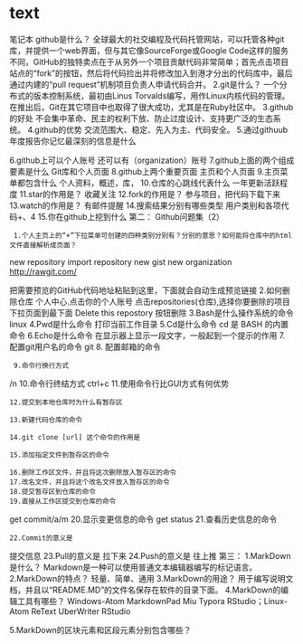 # text
笔记本
github是什么？
  全球最大的社交编程及代码托管网站，可以托管各种git库，并提供一个web界面，但与其它像SourceForge或Google Code这样的服务不同，GitHub的独特卖点在于从另外一个项目贡献代码非常简单；首先点击项目站点的“fork”的按钮，然后将代码捡出并将修改加入到港才分出的代码库中，最后通过内建的“pull request”机制项目负责人申请代码合并。
2.git是什么？
  一个分布式的版本控制系统，最初由Linus Torvalds编写，用作Linux内核代码的管理。在推出后，Git在其它项目中也取得了很大成功，尤其是在Ruby社区中。
3.github的好处
  不会集中革命、民主的权利下放、防止过度设计、支持更广泛的生态系统。
4.github的优势
  交流范围大、稳定、先入为主、代码安全。
5.通过githuub年度报告你记忆最深刻的信息是什么

6.github上可以个人账号 还可以有（organization）账号
7.github上面的两个组成要素是什么
  Git库和个人页面
8.github上两个重要页面
  主页和个人页面
9.主页菜单都包含什么
  个人资料，概述，库，
10.仓库的心跳线代表什么
   一年更新活跃程度
11.star的作用是？
   收藏关注
12.fork的作用是？
   参与项目，把代码下载下来
13.watch的作用是？
   有邮件提醒
14.搜索结果分别有哪些类型
   用户类别和各项代码+、4
15.你在github上挖到什么
第二：
Github问题集（2）

     1.个人主页上的“+”下拉菜单可创建的四种类别分别有？分别的意思？如何能将仓库中的html文件直接解析成页面？
new repository       import repository     new gist    new organization  http://rawgit.com/

把需要预览的GitHub代码地址粘贴到这里，下面就会自动生成预览链接
     2.如何删除仓库
个人中心.点击你的个人账号  点击repositories(仓库),选择你要删除的项目    下拉页面到最下面 Delete this repostory 按钮删除
     3.Bash是什么操作系统的命令
linux
     4.Pwd是什么命令
打印当前工作目录
     5.Cd是什么命令
cd 是 BASH 的内置命令
     6.Echo是什么命令
在显示器上显示一段文字，一般起到一个提示的作用
     7. 配置git用户名的命令
 git
     8. 配置邮箱的命令

     9.命令行换行方式
/n
    10.命令行终结方式
ctrl+c
    11.使用命令行比GUI方式有何优势

    12.提交到本地仓库时为什么有暂存区

    13.新建代码仓库的命令

    14.git clone [url] 这个命令的作用是

    15.添加指定文件到暂存区的命令

    16.删除工作区文件，并且将这次删除放入暂存区的命令
    17.改名文件，并且将这个改名文件放入暂存区的命令
    18.提交暂存区到仓库的命令
    19.直接从工作区提交到仓库的命令
get commit/a/m
    20.显示变更信息的命令
get status
    21.查看历史信息的命令

    22.Commit的意义是
提交信息
    23.Pull的意义是
拉下来
    24.Push的意义是
往上推
第三：
1.MarkDown是什么？
Markdown是一种可以使用普通文本编辑器编写的标记语言。
2.MarkDown的特点？
轻量、简单、通用 
3.MarkDown的用途？
用于编写说明文档，并且以“README.MD”的文件名保存在软件的目录下面。
4.MarkDown的编辑工具有哪些？
Windows-Atom MarkdownPad Miu Typora RStudio；Linux-Atom ReText UberWriter RStudio


5.MarkDown的区块元素和区段元素分别包含哪些？
